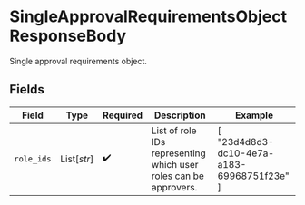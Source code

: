 # SingleApprovalRequirementsObjectResponseBody

Single approval requirements object.


## Fields

| Field                                                            | Type                                                             | Required                                                         | Description                                                      | Example                                                          |
| ---------------------------------------------------------------- | ---------------------------------------------------------------- | ---------------------------------------------------------------- | ---------------------------------------------------------------- | ---------------------------------------------------------------- |
| `role_ids`                                                       | List[*str*]                                                      | :heavy_check_mark:                                               | List of role IDs representing which user roles can be approvers. | [<br/>"23d4d8d3-dc10-4e7a-a183-69968751f23e"<br/>]               |